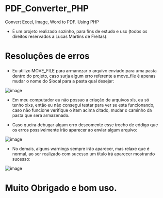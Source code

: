 # PDF_Converter_PHP
Convert Excel, Image, Word to PDF. Using PHP

- É um projeto realizado sozinho, para fins de estudo e uso (todos os direitos reservados a Lucas Martins de Freitas).

# Resoluções de erros
  ###
- Eu utilizo MOVE_FILE para armanezar o arquivo enviado para uma pasta dentro do projeto, caso surja algum erro referente a move_file é apenas mudar o nome do $local para a pasta qual desejar:

![image](https://user-images.githubusercontent.com/25908504/155629820-f69358bf-d13a-4bb0-832a-14c2ce9a0ac2.png)

- Em meu computador eu não possuo a criação de arquivos xls, eu só tenho xlxs, então eu não consegui testar para ver se esta funcionando, caso não funcione verifique o item acima citado, mudar o caminho da pasta que sera armazenado.

- Caso queira debugar algum erro descomente esse trecho de código que os erros possivelmente irão aparecer ao enviar algum arquivo:

![image](https://user-images.githubusercontent.com/25908504/155630249-c5aa22a9-7222-4b98-bb8b-81a8120cbb29.png)

- No demais, alguns warnings sempre irão aparecer, mas relaxe que é normal, ao ser realizado com sucesso um título irá aparecer mostrando sucesso:

![image](https://user-images.githubusercontent.com/25908504/155630379-06fd54e9-e40d-4f32-ae0e-3da096186c0e.png)

# Muito Obrigado e bom uso.

